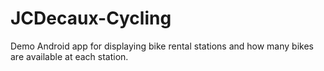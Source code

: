JCDecaux-Cycling
================

Demo Android app for displaying bike rental stations and how many bikes are available at each station.

